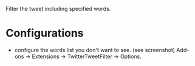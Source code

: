 Filter the tweet including specified words.

Configurations
========
- configure the words list you don't want to see. (see screenshot)
Add-ons -> Extensions -> TwitterTweetFilter -> Options.

